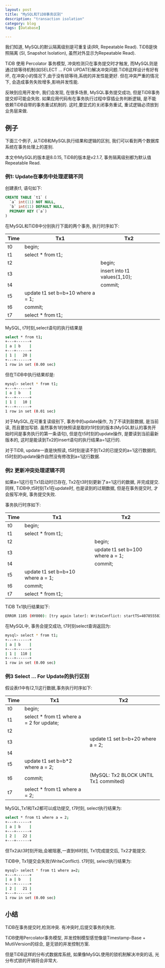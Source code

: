 ```yaml
---
layout: post
title: "MySQL和TiDB事务区别"
description: "transaction isolation"
category: blog
tags: [Database]

---
```


我们知道, MySQL的默认隔离级别是可重复读(RR, Repeatable Read). TiDB是快照隔离 (SI, Snapshot Isolation), 虽然对外显示为Repeatable Read).

TiDB 使用 Percolator 事务模型, 冲突检测只在事务提交时才触发, 而MySQL则是通过锁等待机制(如SELECT ... FOR UPDATE)解决冲突问题.TiDB这样设计有好有坏, 在冲突小的情况下,由于没有锁等待,系统的并发性能更好. 但在冲突严重的情况下, 会造成事务失败增多,影响并发性能.

反映到应用开发中, 我们会发现, 在很多场景, MySQL事务提交成功, 但是TiDB事务提交却可能会失败.
如果应用代码有在事务执行过程中穿插业务判断逻辑, 是不能依赖TiDB自带的事务重试机制的. 这时,要显式的关闭事务重试, 重试逻辑必须放到业务层来做.

## 例子
下面三个例子, 从TiDB和MySQL执行结果和逻辑的区别, 我们可以看到两个数据库系统在事务处理上的差别.

本文中MySQL的版本是8.0.15, TiDB的版本是v2.1.7, 事务隔离级别都为默认值Repeatable Read.


### 例1: Update在事务中处理逻辑不同
创建表t1, 语句如下:
```sql
CREATE TABLE `t1` (
  `a` int(11) NOT NULL,
  `b` int(11) DEFAULT NULL,
  PRIMARY KEY (`a`)
)
```

在MySQL和TiDB中分别执行下面的两个事务, 执行时序如下:

|    Time    |   Tx1              |  Tx2      |
| ---------- | -----------------  |-----------|
|     t0     |  begin;            |           |
|     t1     |  select * from t1; |           |
|     t2     |                    |   begin;                       |
|     t3     |                    |   insert into t1 values(1,10); |
|     t4     |                    |   commit;                      |
|     t5     |  update t1 set b=b+10 where a = 1;   |           |
|     t6     |  commit;                             |           |
|     t7     |  select * from t1;                   |           |


MySQL, t7时刻,select语句的执行结果是
```bash
select * from t1;
+---+------+
| a | b    |
+---+------+
| 1 |   20 |
+---+------+
1 row in set (0.00 sec)
```


但在TiDB中执行结果却是:
```bash
mysql> select * from t1;
+---+------+
| a | b    |
+---+------+
| 1 |   10 |
+---+------+
1 row in set (0.01 sec)
```

对于MySQL,在可重复读级别下, 事务中的update操作, 为了不读到脏数据, 是当前读, 而且要加写锁. 虽然事务1的快照读是取的t1时刻的版本(MySQL默认的事务开始时间是事务执行的第一条语句), 但是在t5时刻的update操作, 是要读到当前最新版本的, 这时是能读到Tx2的insert语句的执行结果a=1这行的.

对于TiDB, update一直是快照读, t5时刻是读不到Tx2的已提交的a=1这行数据的, t5时刻的update操作自然没有修改到a=1这行数据.


### 例2 更新冲突处理逻辑不同
如果a=1这行在Tx1启动时已存在, Tx2在t3时刻更新了a=1这行的数据, 并完成提交. 同样, TiDB中,t5时刻Tx1在update时, 也是读到的过期数据, 但是在事务提交时, 才会报写冲突, 事务提交失败.

事务执行时序如下:

|    Time    |   Tx1              |  Tx2      |
| ---------- | -----------------  |-----------|
|     t0     |  begin;            |           |
|     t1     |  select * from t1; |           |
|     t2     |                    |   begin;                       |
|     t3     |                    |   update t1 set b=100 where a = 1;  |
|     t4     |                    |   commit;                      |
|     t5     |  update t1 set b=b+10 where a = 1;   |           |
|     t6     |  commit;                             |           |
|     t7     |  select * from t1;                   |           |

TiDB Tx1执行结果如下:
~~~bash
ERROR 1105 (HY000): [try again later]: WriteConflict: startTS=407855583704121345, conflictTS=407855586561228801, key={tableID=49, handle=1} primary={tableID=49, handle=1}
~~~

在MySQL中, 事务会提交成功, t7时刻select查询返回为:
~~~bash
mysql> select * from t1;
+---+------+
| a | b    |
+---+------+
| 1 |  110 |
+---+------+
1 row in set (0.00 sec)

~~~

### 例3 Select ... For Update的执行区别

假设表t1中有(2,1)这行数据,事务执行时序如下:

|    Time    |   Tx1              |  Tx2      |
| ---------- | -----------------  |-----------|
|     t0     |  begin;            |           |
|     t1     |  select * from t1 where a = 2 for update; |         |
|     t2     |                    |                        |
|     t3     |                    |   update t1 set b=b+20 where a = 2;  |
|     t4     |                    |                         |
|     t5     |  update t1 set b=b*2 where a = 2;   |          |
|     t6     |  commit;           |   (MySQL: Tx2 BLOCK UNTIL Tx1 commited)       |
|     t7     |  select * from t1 where a = 2; |       |

MySQL,Tx1和Tx2都可以成功提交, t7时刻, select执行结果为:
~~~bash
select * from t1 where a = 2;
+---+------+
| a | b    |
+---+------+
| 2 |   22 |
+---+------+
~~~
但Tx2从t3时刻开始,会被阻塞,一直到t6时刻, Tx1完成提交后, Tx2才能提交.

TiDB中, Tx1提交会失败(WriteConflict).  t7时刻, select执行结果为:
~~~bash
mysql> select * from t1 where a=2;
+---+------+
| a | b    |
+---+------+
| 2 |   21 |
+---+------+
1 row in set (0.00 sec)
~~~


## 小结

TiDB在事务提交时,检测冲突. 有冲突时,后提交事务的失败.

TiDB使用Percolator事务模型, 并发控制模型感觉像是Timestamp-Base + MutliVersion的综合, 是无锁的并发控制方案.

但是TiDB这样的分布式数据库系统, 如果像MySQL使用的锁机制解决冲突的话, 光分布式锁的开销将会非常大.
